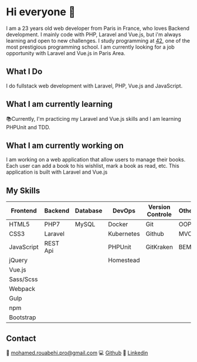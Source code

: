 # Hi everyone 👋

I am a 23 years old web developer from Paris in France, who loves Backend development. I mainly code with PHP, Laravel and Vue.js, but i'm always learning and open to new challenges. I study programming at [42](https://www.42.fr/), one of the most prestigious programming school. I am currently looking for a job opportunity with Laravel and Vue.js in Paris Area.

## What I Do
I do fullstack web development with Laravel, PHP, Vue.js and JavaScript.

## What I am currently learning
📚Currently, I'm practicing my Laravel and Vue.js skills and I am learning PHPUnit and TDD.

## What I am currently working on
I am working on a web application that allow users to manage their books. Each user can add a book to his wishlist, mark a book as read, etc. This application is built with Laravel and Vue.js

## My Skills

| Frontend   | Backend  | Database | DevOps      | Version Controle | Other |
| ---------- | -------- | -------- | ----------- | ---------------- | ----- |
| HTML5      | PHP7     | MySQL    | Docker      | Git              | OOP   |
| CSS3       | Laravel  |          | Kubernetes  | Github           | MVC   |
| JavaScript | REST Api |          | PHPUnit     | GitKraken        | BEM   |
| jQuery     |          |          | Homestead   |                  |       |
| Vue.js     |          |          |             |                  |       |
| Sass/Scss  |          |          |             |                  |       |
| Webpack    |          |          |             |                  |       |
| Gulp       |          |          |             |                  |       |
| npm        |          |          |             |                  |       |
| Bootstrap  |          |          |             |                  |       |

## Contact
📩 <mohamed.rouabehi.pro@gmail.com>
💻 [Github](https://github.com/mrouabeh)
💼 [Linkedin](https://www.linkedin.com/in/mrouabeh/)




<!--
**mrouabeh/mrouabeh** is a ✨ _special_ ✨ repository because its `README.md` (this file) appears on your GitHub profile.

Here are some ideas to get you started:

- 🔭 I’m currently working on ...
- 🌱 I’m currently learning ...
- 👯 I’m looking to collaborate on ...
- 🤔 I’m looking for help with ...
- 💬 Ask me about ...
- 📫 How to reach me: ...
- 😄 Pronouns: ...
- ⚡ Fun fact: ...
-->

<!-- | Frontend   | Backend  | Database | DevOps      | Version Controle | Other |
| ---------- | -------- | -------- | ----------- | ---------------- | ----- |
| HTML5      | PHP7     | MySQL    | Docker      | Git              | TDD   |
| CSS3       | Laravel  |          | Kubernetes  | Github           | CI/CD |
| JavaScript | REST Api |          | Jest        | Gitlab           | BEM   |
| jQuery     |          |          | PHPUnit     | Gitkraken        | MVC   |
| Vue.js     |          |          | Homestead   |                  | OOP   |
| Sass/Scss  |          |          |             |                  |       |
| Webpack    |          |          |             |                  |       |
| Gulp       |          |          |             |                  |       |
| npm        |          |          |             |                  |       |
| Bootstrap  |          |          |             |                  |       | -->